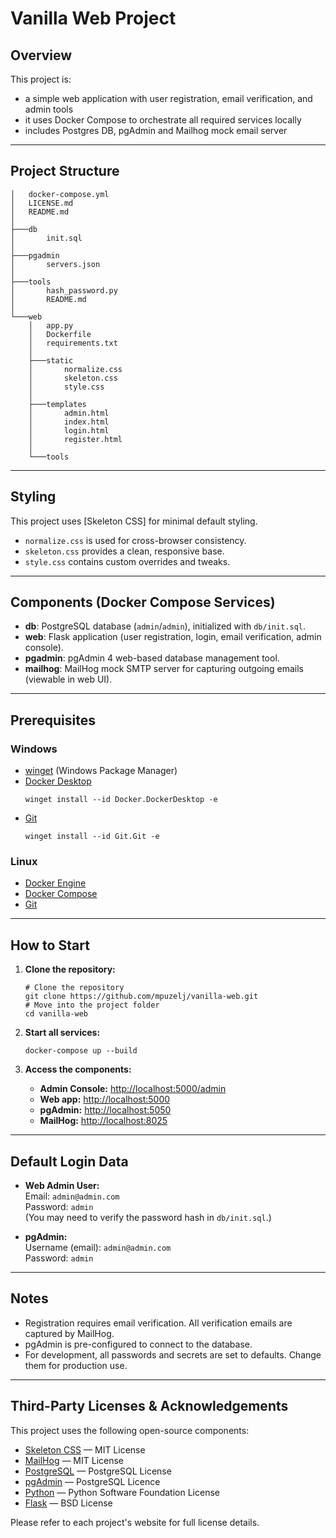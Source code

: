 # Vanilla Web Project

## Overview

This project is:
- a simple web application with user registration, email verification, and admin tools
- it uses Docker Compose to orchestrate all required services locally
- includes Postgres DB, pgAdmin and Mailhog mock email server

---

## Project Structure

```
│   docker-compose.yml
│   LICENSE.md
│   README.md
│
├───db
│       init.sql
│
├───pgadmin
│       servers.json
│
├───tools
│       hash_password.py
│       README.md
│
└───web
    │   app.py
    │   Dockerfile
    │   requirements.txt
    │
    ├───static
    │       normalize.css
    │       skeleton.css
    │       style.css
    │
    ├───templates
    │       admin.html
    │       index.html
    │       login.html
    │       register.html
    │
    └───tools
```

---

## Styling

This project uses [Skeleton CSS] for minimal default styling.  
- `normalize.css` is used for cross-browser consistency.
- `skeleton.css` provides a clean, responsive base.
- `style.css` contains custom overrides and tweaks.

---

## Components (Docker Compose Services)

- **db**: PostgreSQL database (`admin`/`admin`), initialized with `db/init.sql`.
- **web**: Flask application (user registration, login, email verification, admin console).
- **pgadmin**: pgAdmin 4 web-based database management tool.
- **mailhog**: MailHog mock SMTP server for capturing outgoing emails (viewable in web UI).

---

## Prerequisites

### Windows

- [winget](https://learn.microsoft.com/en-us/windows/package-manager/winget/) (Windows Package Manager)
- [Docker Desktop](https://www.docker.com/products/docker-desktop/)
  ```
  winget install --id Docker.DockerDesktop -e
  ```
- [Git](https://git-scm.com/)
  ```
  winget install --id Git.Git -e
  ```

### Linux

- [Docker Engine](https://docs.docker.com/engine/install/)
- [Docker Compose](https://docs.docker.com/compose/install/)
- [Git](https://git-scm.com/)

---

## How to Start

1. **Clone the repository:**
   ```
   # Clone the repository
   git clone https://github.com/mpuzelj/vanilla-web.git
   # Move into the project folder
   cd vanilla-web
   ```

2. **Start all services:**
   ```
   docker-compose up --build
   ```

3. **Access the components:**
   - **Admin Console:** [http://localhost:5000/admin](http://localhost:5000/admin)
   - **Web app:** [http://localhost:5000](http://localhost:5000)
   - **pgAdmin:** [http://localhost:5050](http://localhost:5050)
   - **MailHog:** [http://localhost:8025](http://localhost:8025)

---

## Default Login Data

- **Web Admin User:**  
  Email: `admin@admin.com`  
  Password: `admin`  
  (You may need to verify the password hash in `db/init.sql`.)

- **pgAdmin:**  
  Username (email): `admin@admin.com`  
  Password: `admin`

---

## Notes

- Registration requires email verification. All verification emails are captured by MailHog.
- pgAdmin is pre-configured to connect to the database.
- For development, all passwords and secrets are set to defaults. Change them for production use.

---

## Third-Party Licenses & Acknowledgements

This project uses the following open-source components:

- [Skeleton CSS](https://github.com/dhg/Skeleton) — MIT License
- [MailHog](https://github.com/mailhog/MailHog) — MIT License
- [PostgreSQL](https://www.postgresql.org/) — PostgreSQL License
- [pgAdmin](https://www.pgadmin.org/) — PostgreSQL Licence
- [Python](https://www.python.org/) — Python Software Foundation License
- [Flask](https://flask.palletsprojects.com/) — BSD License

Please refer to each project's website for full license details.
